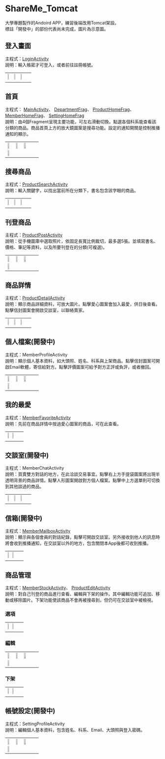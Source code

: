# ShareMe_Tomcat
大學專題製作的Andoird APP，練習後端改用Tomcat架設。<br>
標註「開發中」的部份代表尚未完成，圖片為示意圖。

## 登入畫面
主程式：<a href="https://github.com/ntub46010/ShareMe_Tomcat/blob/Tomcat/app/src/main/java/com/xy/shareme_tomcat/LoginActivity.java">LoginActivity</a><br>
說明：輸入帳密才可登入，或者前往註冊帳號。
<table><tr><td>
<img src="https://github.com/ntub46010/Photos/blob/master/BookStore%E6%93%8D%E4%BD%9C%E7%95%AB%E9%9D%A2/%E7%99%BB%E5%85%A5%E7%95%AB%E9%9D%A2.png" height="24%" width="24%" />
<img src="https://github.com/ntub46010/Photos/blob/master/BookStore%E6%93%8D%E4%BD%9C%E7%95%AB%E9%9D%A2/%E8%A8%BB%E5%86%8A(%E7%A9%BA%E7%99%BD).png" height="24%" width="24%" />
<img src="https://github.com/ntub46010/Photos/blob/master/BookStore%E6%93%8D%E4%BD%9C%E7%95%AB%E9%9D%A2/%E8%A8%BB%E5%86%8A(%E6%9C%89%E8%B3%87%E6%96%99).png" height="24%" width="24%" />
</td></tr></table>

## 首頁
主程式：
<a href="https://github.com/ntub46010/ShareMe_Tomcat/blob/Tomcat/app/src/main/java/com/xy/shareme_tomcat/MainActivity.java">MainActivity</a>、
<a href="https://github.com/ntub46010/ShareMe_Tomcat/blob/Tomcat/app/src/main/java/com/xy/shareme_tomcat/Type/DepartmentFrag.java">DepartmentFrag</a>、
<a href="https://github.com/ntub46010/ShareMe_Tomcat/blob/Tomcat/app/src/main/java/com/xy/shareme_tomcat/Product/ProductHomeFrag.java">ProductHomeFrag</a>、
<a href="https://github.com/ntub46010/ShareMe_Tomcat/blob/Tomcat/app/src/main/java/com/xy/shareme_tomcat/Member/MemberHomeFrag.java">MemberHomeFrag</a>、
<a href="https://github.com/ntub46010/ShareMe_Tomcat/blob/Tomcat/app/src/main/java/com/xy/shareme_tomcat/Settings/SettingHomeFrag.java">SettingHomeFrag</a>
<br>
說明：由4個Fragment呈現主要功能，可左右滑動切換。點選各個科系能查看該分類的商品。商品首頁上方的放大鏡圖案是搜尋功能。設定的通知開關是控制推播通知的顯示。
<table><tr><td>
<img src="https://github.com/ntub46010/Photos/blob/master/BookStore%E6%93%8D%E4%BD%9C%E7%95%AB%E9%9D%A2/%E7%A7%91%E7%B3%BB.png" height="24%" width="24%" />
<img src="https://github.com/ntub46010/Photos/blob/master/BookStore%E6%93%8D%E4%BD%9C%E7%95%AB%E9%9D%A2/%E5%95%86%E5%93%81%E9%A6%96%E9%A0%81.png" height="24%" width="24%" />
<img src="https://github.com/ntub46010/Photos/blob/master/BookStore%E6%93%8D%E4%BD%9C%E7%95%AB%E9%9D%A2/%E6%9C%83%E5%93%A1%E5%B0%88%E5%8D%80.png" height="24%" width="24%" />
<img src="https://github.com/ntub46010/Photos/blob/master/BookStore%E6%93%8D%E4%BD%9C%E7%95%AB%E9%9D%A2/%E8%A8%AD%E5%AE%9A.png" height="24%" width="24%" />
</td></tr></table>

## 搜尋商品
主程式：<a href="https://github.com/ntub46010/ShareMe_Tomcat/blob/Tomcat/app/src/main/java/com/xy/shareme_tomcat/Product/ProductSearchActivity.java">ProductSearchActivity</a><br>
說明：輸入關鍵字，以找出當前所在分類下，書名包含該字眼的商品。
<table><tr><td>
<img src="https://github.com/ntub46010/Photos/blob/master/BookStore%E6%93%8D%E4%BD%9C%E7%95%AB%E9%9D%A2/%E6%9C%83%E8%B3%87%E7%B3%BB%E5%95%86%E5%93%81.png" height="24%" width="24%" />
<img src="https://github.com/ntub46010/Photos/blob/master/ShareMe%E6%93%8D%E4%BD%9C%E7%95%AB%E9%9D%A2/%E6%90%9C%E5%B0%8B(%E8%BC%B8%E5%85%A5%E6%A1%86).png" height="24%" width="24%" />
<img src="https://github.com/ntub46010/Photos/blob/master/ShareMe%E6%93%8D%E4%BD%9C%E7%95%AB%E9%9D%A2/%E6%90%9C%E5%B0%8B(%E7%B5%90%E6%9E%9C).png" height="24%" width="24%" />
</td></tr></table>

## 刊登商品
主程式：<a href="https://github.com/ntub46010/ShareMe_Tomcat/blob/Tomcat/app/src/main/java/com/xy/shareme_tomcat/Product/ProductPostActivity.java">ProductPostActivity</a><br>
說明：從手機圖庫中選取照片，依固定長寬比例裁切，最多選5張。並填寫書名、價格、筆記等資料，以及所要刊登在的分類(可複選)。
<table><tr><td>
<img src="https://github.com/ntub46010/Photos/blob/master/ShareMe%E6%93%8D%E4%BD%9C%E7%95%AB%E9%9D%A2/%E5%88%8A%E7%99%BB%E5%95%86%E5%93%81(%E7%A9%BA%E7%99%BD).png" height="24%" width="24%" />
<img src="https://github.com/ntub46010/Photos/blob/master/BookStore%E6%93%8D%E4%BD%9C%E7%95%AB%E9%9D%A2/%E5%88%8A%E7%99%BB%E5%95%86%E5%93%81(%E8%A3%81%E5%9C%96).png" height="24%" width="24%" />
<img src="https://github.com/ntub46010/Photos/blob/master/ShareMe%E6%93%8D%E4%BD%9C%E7%95%AB%E9%9D%A2/%E5%88%8A%E7%99%BB%E5%95%86%E5%93%81(%E6%9C%89%E8%B3%87%E6%96%99).png" height="24%" width="24%" />
<img src="https://github.com/ntub46010/Photos/blob/master/ShareMe%E6%93%8D%E4%BD%9C%E7%95%AB%E9%9D%A2/%E5%88%8A%E7%99%BB%E5%95%86%E5%93%81(%E4%B8%8A%E5%82%B3%E4%B8%AD).png" height="24%" width="24%" />
</td></tr></table>

## 商品詳情
主程式：<a href="https://github.com/ntub46010/ShareMe_Tomcat/blob/Tomcat/app/src/main/java/com/xy/shareme_tomcat/Product/ProductDetailActivity.java">ProductDetailActivity</a><br>
說明：顯示商品詳細資料，可放大圖片。點擊愛心圖案會加入最愛，供日後查看。點擊信封圖案會開啟交談室，以聯絡賣家。
<table><tr><td>
<img src="https://github.com/ntub46010/Photos/blob/master/ShareMe%E6%93%8D%E4%BD%9C%E7%95%AB%E9%9D%A2/%E5%95%86%E5%93%81%E8%A9%B3%E6%83%851.png" height="24%" width="24%" />
<img src="https://github.com/ntub46010/Photos/blob/master/ShareMe%E6%93%8D%E4%BD%9C%E7%95%AB%E9%9D%A2/%E5%95%86%E5%93%81%E8%A9%B3%E6%83%852.png" height="24%" width="24%" />
<img src="https://github.com/ntub46010/Photos/blob/master/BookStore%E6%93%8D%E4%BD%9C%E7%95%AB%E9%9D%A2/%E5%95%86%E5%93%81%E8%A9%B3%E6%83%85(%E5%9C%96%E7%89%87%E7%B8%AE%E6%94%BE).png" height="24%" width="24%" />
</td></tr></table>

## 個人檔案(開發中)
主程式：MemberProfileActivity<br>
說明：顯示個人基本資料，如大頭照、姓名、科系與上架商品。點擊信封圖案可開啟Email軟體，寄信給對方。點擊評價圖案可給予對方正評或負評，或者撤回。
<table><tr><td>
<img src="https://github.com/ntub46010/Photos/blob/master/BookStore%E6%93%8D%E4%BD%9C%E7%95%AB%E9%9D%A2/%E5%80%8B%E4%BA%BA%E6%AA%94%E6%A1%88(%E8%87%AA%E5%B7%B1).png" height="24%" width="24%" />
<img src="https://github.com/ntub46010/Photos/blob/master/BookStore%E6%93%8D%E4%BD%9C%E7%95%AB%E9%9D%A2/%E5%80%8B%E4%BA%BA%E6%AA%94%E6%A1%88(%E8%B3%A3%E5%AE%B6).png" height="24%" width="24%" />
<img src="https://github.com/ntub46010/Photos/blob/master/BookStore%E6%93%8D%E4%BD%9C%E7%95%AB%E9%9D%A2/%E5%80%8B%E4%BA%BA%E6%AA%94%E6%A1%88(%E8%B2%B7%E5%AE%B6).png" height="24%" width="24%" />
<img src="https://github.com/ntub46010/Photos/blob/master/BookStore%E6%93%8D%E4%BD%9C%E7%95%AB%E9%9D%A2/%E5%80%8B%E4%BA%BA%E6%AA%94%E6%A1%88(Email).png" height="24%" width="24%" />
</td></tr></table>

## 我的最愛
主程式：<a href="https://github.com/ntub46010/ShareMe_Tomcat/blob/Tomcat/app/src/main/java/com/xy/shareme_tomcat/Member/MemberFavoriteActivity.java">MemberFavoriteActivity</a><br>
說明：先前在商品詳情中按過愛心圖案的商品，可在此查看。
<table><tr><td>
<img src="https://github.com/ntub46010/Photos/blob/master/BookStore%E6%93%8D%E4%BD%9C%E7%95%AB%E9%9D%A2/%E6%88%91%E7%9A%84%E6%9C%80%E6%84%9B.png" height="24%" width="24%" />
<img src="https://github.com/ntub46010/Photos/blob/master/BookStore%E6%93%8D%E4%BD%9C%E7%95%AB%E9%9D%A2/%E6%88%91%E7%9A%84%E6%9C%80%E6%84%9B(%E6%9C%AA%E6%89%BE%E5%88%B0).png" height="24%" width="24%" />
</td></tr></table>

## 交談室(開發中)
主程式：MemberChatActivity<br>
說明：買賣雙方對話的地方，在此洽談交易事宜。點擊右上方手提袋圖案將出現半透明背景的商品詳情。點擊人形圖案開啟對方個人檔案。點擊中上方選單則可切換到其他談過的商品。
<table><tr><td>
<img src="https://github.com/ntub46010/Photos/blob/master/BookStore%E6%93%8D%E4%BD%9C%E7%95%AB%E9%9D%A2/%E4%BA%A4%E8%AB%87%E5%AE%A41.png" height="24%" width="24%" />
<img src="https://github.com/ntub46010/Photos/blob/master/BookStore%E6%93%8D%E4%BD%9C%E7%95%AB%E9%9D%A2/%E4%BA%A4%E8%AB%87%E5%AE%A4(%E7%9C%8B%E5%95%86%E5%93%81).png" height="24%" width="24%" />
<img src="https://github.com/ntub46010/Photos/blob/master/BookStore%E6%93%8D%E4%BD%9C%E7%95%AB%E9%9D%A2/%E4%BA%A4%E8%AB%87%E5%AE%A42.png" height="24%" width="24%" />
</td></tr></table>

## 信箱(開發中)
主程式：<a href="https://github.com/ntub46010/ShareMe_Tomcat/blob/Tomcat/app/src/main/java/com/xy/shareme_tomcat/Member/MemberMailboxActivity.java">MemberMailboxActivity</a><br>
說明：顯示與各個會員的對話紀錄，點擊可開啟交談室。另外接收到他人的訊息時將會收到推播通知，在交談室以外的地方，包含關閉本App後都可收到推播。
<table><tr><td>
<img src="https://github.com/ntub46010/Photos/blob/master/BookStore%E6%93%8D%E4%BD%9C%E7%95%AB%E9%9D%A2/%E4%BF%A1%E7%AE%B1.png" height="24%" width="24%" />
<img src="https://github.com/ntub46010/Photos/blob/master/BookStore%E6%93%8D%E4%BD%9C%E7%95%AB%E9%9D%A2/%E4%BF%A1%E7%AE%B1(%E6%9C%AA%E6%89%BE%E5%88%B0).png" height="24%" width="24%" />
</td></tr></table>

## 商品管理
主程式：<a href="https://github.com/ntub46010/ShareMe_Tomcat/blob/Tomcat/app/src/main/java/com/xy/shareme_tomcat/Member/MemberStockActivity.java">MemberStockActivity</a>、
<a href="https://github.com/ntub46010/ShareMe_Tomcat/blob/Tomcat/app/src/main/java/com/xy/shareme_tomcat/Member/ProductEditActivity.java">ProductEditActivity</a>
<br>
說明：對自己刊登的商品進行查看、編輯與下架的操作。其中編輯功能可追加、移動或移除圖片。下架功能使該商品不會再被搜尋到，但仍可在交談室中被檢視。

### 選項
<table>
<tr><td>
<img src="https://github.com/ntub46010/Photos/blob/master/BookStore%E6%93%8D%E4%BD%9C%E7%95%AB%E9%9D%A2/%E5%95%86%E5%93%81%E7%AE%A1%E7%90%86(%E9%A6%96%E9%A0%81).png" height="24%" width="24%" />
<img src="https://github.com/ntub46010/Photos/blob/master/BookStore%E6%93%8D%E4%BD%9C%E7%95%AB%E9%9D%A2/%E5%95%86%E5%93%81%E7%AE%A1%E7%90%86(%E9%81%B8%E9%A0%85).png" height="24%" width="24%" />
</td></tr></table>

### 編輯
<table>
<tr><td>
<img src="https://github.com/ntub46010/Photos/blob/master/ShareMe%E6%93%8D%E4%BD%9C%E7%95%AB%E9%9D%A2/%E7%B7%A8%E8%BC%AF%E5%95%86%E5%93%811.png" height="24%" width="24%" />
<img src="https://github.com/ntub46010/Photos/blob/master/ShareMe%E6%93%8D%E4%BD%9C%E7%95%AB%E9%9D%A2/%E7%B7%A8%E8%BC%AF%E5%95%86%E5%93%812.png" height="24%" width="24%" />
<img src="https://github.com/ntub46010/Photos/blob/master/ShareMe%E6%93%8D%E4%BD%9C%E7%95%AB%E9%9D%A2/%E7%B7%A8%E8%BC%AF%E5%95%86%E5%93%81(%E5%8B%95%E5%9C%96%E7%89%87).png" height="24%" width="24%" />
<img src="https://github.com/ntub46010/Photos/blob/master/ShareMe%E6%93%8D%E4%BD%9C%E7%95%AB%E9%9D%A2/%E5%95%86%E5%93%81%E8%A9%B3%E6%83%85(%E7%B7%A8%E8%BC%AF%E5%BE%8C).png" height="24%" width="24%" />
</td></tr>
</table>

### 下架
<table>
<tr><td>
<img src="https://github.com/ntub46010/Photos/blob/master/BookStore%E6%93%8D%E4%BD%9C%E7%95%AB%E9%9D%A2/%E5%95%86%E5%93%81%E7%AE%A1%E7%90%86(%E4%B8%8B%E6%9E%B6).png" height="24%" width="24%" />
<img src="https://github.com/ntub46010/Photos/blob/master/BookStore%E6%93%8D%E4%BD%9C%E7%95%AB%E9%9D%A2/%E4%BA%A4%E8%AB%87%E5%AE%A4(%E5%B7%B2%E4%B8%8B%E6%9E%B6).png" height="24%" width="24%" />
</td></tr>
</table>

## 帳號設定(開發中)
主程式：SettingProfileActivity<br>
說明：編輯個人基本資料，包含姓名、科系、Email、大頭照與登入密碼。

<table><tr><td>
<img src="https://github.com/ntub46010/Photos/blob/master/BookStore%E6%93%8D%E4%BD%9C%E7%95%AB%E9%9D%A2/%E7%B7%A8%E8%BC%AF%E5%80%8B%E4%BA%BA%E6%AA%94%E6%A1%88(%E8%B5%B7%E5%88%9D).png" height="24%" width="24%" />
<img src="https://github.com/ntub46010/Photos/blob/master/BookStore%E6%93%8D%E4%BD%9C%E7%95%AB%E9%9D%A2/%E7%B7%A8%E8%BC%AF%E5%80%8B%E4%BA%BA%E6%AA%94%E6%A1%88(%E5%A4%A7%E9%A0%AD%E7%85%A7).png" height="24%" width="24%" />
<img src="https://github.com/ntub46010/Photos/blob/master/BookStore%E6%93%8D%E4%BD%9C%E7%95%AB%E9%9D%A2/%E7%B7%A8%E8%BC%AF%E5%80%8B%E4%BA%BA%E6%AA%94%E6%A1%88(%E5%AF%86%E7%A2%BC%E9%8C%AF%E8%AA%A4).png" height="24%" width="24%" />
<img src="https://github.com/ntub46010/Photos/blob/master/BookStore%E6%93%8D%E4%BD%9C%E7%95%AB%E9%9D%A2/%E7%B7%A8%E8%BC%AF%E5%80%8B%E4%BA%BA%E6%AA%94%E6%A1%88(%E4%B8%8A%E5%82%B3).png" height="24%" width="24%" />
</td></tr></table>

